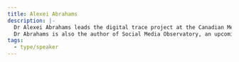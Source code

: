 ```yaml
---
title: Alexei Abrahams
description: |-
  Dr Alexei Abrahams leads the digital trace project at the Canadian Media Ecosystem Observatory, where he and his team continuously monitor social media to provide Canadians with a motion picture of their national political discourse, and to detect incidents of disinformation, foreign interference, hate speech, and other online harms.
  Dr Abrahams is also the author of Social Media Observatory, an upcoming book at No Starch Press that teaches readers how to develop full-stack web applications in Python to scrape and analyze social media in the public interest.
tags:
  - type/speaker
---
```


